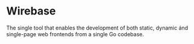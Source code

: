 # Wirebase
The single tool that enables the development of both static, dynamic ánd single-page web frontends from a single Go codebase.


